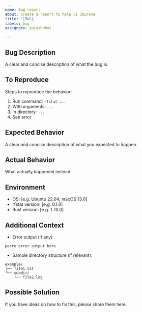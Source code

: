 ```yaml
---
name: Bug report
about: Create a report to help us improve
title: '[BUG] '
labels: bug
assignees: gajeshbhat

---
```


## Bug Description
A clear and concise description of what the bug is.

## To Reproduce
Steps to reproduce the behavior:
1. Run command: `rfstat ...`
2. With arguments: `...`
3. In directory: `...`
4. See error

## Expected Behavior
A clear and concise description of what you expected to happen.

## Actual Behavior
What actually happened instead.

## Environment
- OS: [e.g. Ubuntu 22.04, macOS 13.0]
- rfstat version: [e.g. 0.1.0]
- Rust version: [e.g. 1.70.0]

## Additional Context
- Error output (if any):
```
paste error output here
```

- Sample directory structure (if relevant):
```
example/
├── file1.txt
└── subdir/
    └── file2.log
```

## Possible Solution
If you have ideas on how to fix this, please share them here.
